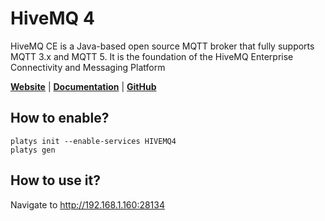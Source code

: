 # HiveMQ 4

HiveMQ CE is a Java-based open source MQTT broker that fully supports MQTT 3.x and MQTT 5. It is the foundation of the HiveMQ Enterprise Connectivity and Messaging Platform 

**[Website](https://www.hivemq.com/)** | **[Documentation](https://www.hivemq.com/docs/hivemq/4.7/user-guide/introduction.html)** | **[GitHub](https://github.com/vrana/adminer/)**

## How to enable?

```
platys init --enable-services HIVEMQ4
platys gen
```

## How to use it?

Navigate to <http://192.168.1.160:28134>